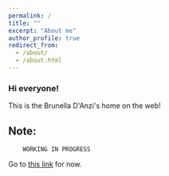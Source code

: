```yaml
---
permalink: /
title: ""
excerpt: "About me"
author_profile: true
redirect_from: 
  - /about/
  - /about.html
---
```

###          Hi everyone!
This is the Brunella D'Anzi's home on the web!

## Note: 
        WORKING IN PROGRESS

Go to [this link](https://bruni124.webnode.it) for now. 




